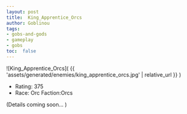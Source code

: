 ```yaml
---
layout: post
title:  King_Apprentice_Orcs
author: Goblinou
tags:
- gobs-and-gods
- gameplay
- gobs
toc:  false
---
```


![King_Apprentice_Orcs]( {{ 'assets/generated/enemies/king_apprentice_orcs.jpg' | relative_url }} )
- Rating: 375
- Race: Orc  Faction:Orcs

(Details coming soon... )